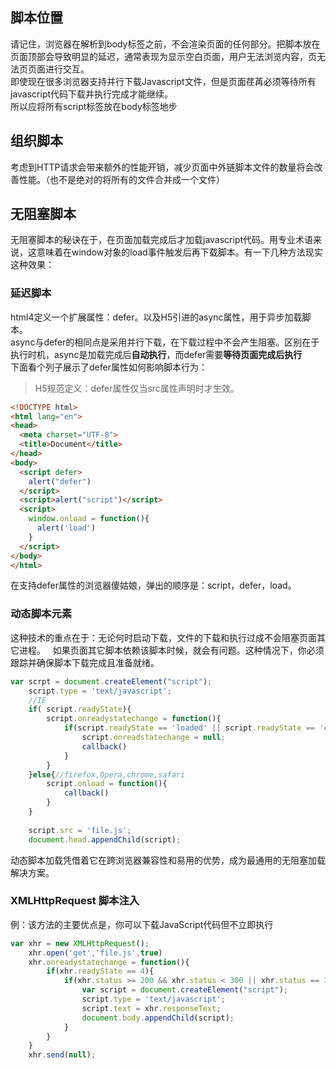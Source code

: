 ## 脚本位置
请记住，浏览器在解析到body标签之前，不会渲染页面的任何部分。把脚本放在页面顶部会导致明显的延迟，通常表现为显示空白页面，用户无法浏览内容，页无法页页面进行交互。  
即使现在很多浏览器支持并行下载Javascript文件，但是页面荏苒必须等待所有javascript代码下载并执行完成才能继续。  
所以应将所有script标签放在body标签地步

## 组织脚本

考虑到HTTP请求会带来额外的性能开销，减少页面中外链脚本文件的数量将会改善性能。（也不是绝对的将所有的文件合并成一个文件）

## 无阻塞脚本

无阻塞脚本的秘诀在于，在页面加载完成后才加载javascript代码。用专业术语来说，这意味着在window对象的load事件触发后再下载脚本。有一下几种方法现实这种效果：

###  延迟脚本
html4定义一个扩展属性：defer。以及H5引进的async属性，用于异步加载脚本。  
async与defer的相同点是采用并行下载，在下载过程中不会产生阻塞。区别在于执行时机，async是加载完成后**自动执行**，而defer需要**等待页面完成后执行**  
下面看个列子展示了defer属性如何影响脚本行为：
> H5规范定义：defer属性仅当src属性声明时才生效。
```html
<!DOCTYPE html>
<html lang="en">
<head>
  <meta charset="UTF-8">
  <title>Document</title>
</head>
<body>
  <script defer>
    alert("defer")
  </script>
  <script>alert("script")</script>
  <script>
    window.onload = function(){
      alert('load')
    }
  </script>
</body>
</html>
```
在支持defer属性的浏览器傻姑娘，弹出的顺序是：script，defer，load。

### 动态脚本元素
这种技术的重点在于：无论何时启动下载，文件的下载和执行过成不会阻塞页面其它进程。  
如果页面其它脚本依赖该脚本时候，就会有问题。这种情况下，你必须跟踪并确保脚本下载完成且准备就绪。  

```javascript
var scrpt = document.createElement("script");
	script.type = 'text/javascript';
	//IE
	if( script.readyState){
		script.onreadystatechange = function(){
			if(script.readyState == 'loaded' || script.readyState == 'complete'){
				script.onreadstatechange = null;
				callback()
			}
		}
	}else{//firefox,Opera,chrome,safari
		script.onload = function(){
			callback()
		}
	}
	
	script.src = 'file.js';
	document.head.appendChild(script);
```
动态脚本加载凭借着它在跨浏览器兼容性和易用的优势，成为最通用的无阻塞加载解决方案。

### XMLHttpRequest 脚本注入

例：该方法的主要优点是，你可以下载JavaScript代码但不立即执行
```javascript
var xhr = new XMLHttpRequest();
	xhr.open('get','file.js',true)
	xhr.onreadystatechange = function(){
		if(xhr.readyState == 4){
			if(xhr.status >= 200 && xhr.status < 300 || xhr.status == 304){
				var script = document.createElement("script");
				script.type = 'text/javascript';
				script.text = xhr.responseText;
				document.body.appendChild(script);
			}
		}
	}
	xhr.send(null);
```
